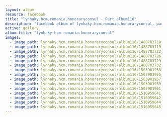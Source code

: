 ```yaml
---
layout: album
resource: facebook
title: "lynhaky.hcm.romania.honoraryconsul - Part album116"
description: "facebook album of lynhaky.hcm.romania.honoraryconsul, part album116."
active: gallery
album-title: "lynhaky.hcm.romania.honoraryconsul"
images:
  - image_path: lynhaky.hcm.romania.honoraryconsul/album116/1488783718_khoa7663.jpg
  - image_path: lynhaky.hcm.romania.honoraryconsul/album116/1488783719_khoa7680.jpg
  - image_path: lynhaky.hcm.romania.honoraryconsul/album116/1488783722_khoa7683.jpg
  - image_path: lynhaky.hcm.romania.honoraryconsul/album116/1488783726_khoa7689.jpg
  - image_path: lynhaky.hcm.romania.honoraryconsul/album116/1488783729_khoa7697.jpg
  - image_path: lynhaky.hcm.romania.honoraryconsul/album116/1488783732_khoa7699.jpg
  - image_path: lynhaky.hcm.romania.honoraryconsul/album116/1503901953_8u9a4710.jpg
  - image_path: lynhaky.hcm.romania.honoraryconsul/album116/1503901955_8u9a4713.jpg
  - image_path: lynhaky.hcm.romania.honoraryconsul/album116/1503901957_8u9a4714.jpg
  - image_path: lynhaky.hcm.romania.honoraryconsul/album116/1503901959_8u9a4724.jpg
  - image_path: lynhaky.hcm.romania.honoraryconsul/album116/1503901961_8u9a4735.jpg
  - image_path: lynhaky.hcm.romania.honoraryconsul/album116/1516959641_8u9a8893.jpg
  - image_path: lynhaky.hcm.romania.honoraryconsul/album116/1516959642_8u9a8923.jpg
  - image_path: lynhaky.hcm.romania.honoraryconsul/album116/1516959644_8u9a8954.jpg
  - image_path: lynhaky.hcm.romania.honoraryconsul/album116/1516959645_8u9a9045.jpg
---
```

